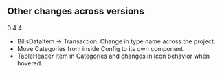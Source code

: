 ## Other changes across versions

0.4.4

- BillsDataItem -> Transaction. Change in type name across the project.
- Move Categories from inside Config to its own component.
- TableHeader Item in Categories and changes in icon behavior when hovered.
